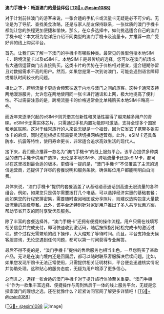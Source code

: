 **澳门手機卡：畅游澳门的最佳伴侣 [[TG💪+ @esim1088](https://t.me/s/esim1088)]**

对于计划前往澳门的游客来说，一张合适的手机卡或流量卡无疑是必不可少的。无论是为了导航、查找美食攻略，还是与家人朋友保持联系，一张优质的澳门手機卡都能让您的旅程更加便捷和愉快。那么，在众多选择中，如何挑选适合自己的澳门手機卡呢？本文将为您详细介绍不同类型的澳门手機卡及流量卡，并推荐一款广受好评的线上购买平台。

首先，让我们来了解一下澳门的手機卡有哪些种类。最常见的类型包括本地SIM卡、跨境流量卡以及eSIM卡。本地SIM卡是最传统的选择，您可以在澳门机场或各大通信运营商门店直接购买。这类卡片的优势在于价格相对便宜，适合短期停留且对数据需求不高的用户。然而，如果您是第一次到访澳门，可能会遇到语言障碍或排队时间较长的问题。

相比之下，跨境流量卡更适合频繁往返于内地与澳门之间的旅客。这种卡通常支持两地漫游服务，允许您在两地使用同一张卡进行通话和上网，极大地提高了便利性。不过需要注意的是，跨境流量卡的价格通常会比单纯购买本地SIM卡略高一些。

而近年来逐渐兴起的eSIM卡则凭借其创新性和灵活性赢得了越来越多用户的青睐。eSIM卡无需实体芯片，只需通过手机内置功能即可激活，支持全球多个国家和地区联网。这对于经常旅行的人来说无疑是一个福音，因为它省去了携带多张实体卡的麻烦，同时还能根据实际需要灵活切换网络运营商。此外，eSIM卡还具备防水、抗震等特性，使用寿命更长，非常适合追求高效生活的现代人。

接下来，我们重点推荐一款名为“澳门手機卡”的线上服务平台。该平台提供多种类型的澳门手機卡供用户选择，无论是本地SIM卡、跨境流量卡还是eSIM卡，都可以在这里找到最合适的版本。更值得一提的是，“澳门手機卡”不仅覆盖了主流的通信运营商，还提供了详尽的套餐说明和服务条款，确保每位用户都能明明白白消费。

具体来说，“澳门手機卡”提供的套餐涵盖了从基础语音通话到高速无限流量的各种组合。例如，如果您只是偶尔需要拨打几个电话，可以选择经济实惠的基础套餐；而如果您的行程安排密集，需要随时查阅地图或分享照片，则建议选购包含大量数据流量的高级套餐。此外，该平台还特别针对家庭用户推出了多人共享优惠方案，帮助节省开支的同时享受优质服务。

除了丰富的套餐选择外，“澳门手機卡”还拥有便捷的操作流程。用户只需在线填写相关信息并完成支付，即可快速收到激活码，随后按照指引轻松完成卡的激活过程。整个过程无需繁琐的线下操作，大大缩短了等待时间。而且，平台支持全天候客服咨询，无论您遇到任何问题，都可以第一时间获得专业解答。

最后不得不提的是，“澳门手機卡”提供的售后服务也相当出色。一旦您购买了某款产品，无论是在澳门境内还是回国后，都可以随时联系客服解决后续问题。比如，如果您发现所购卡无法正常使用，只需提供相关证明材料，平台便会迅速核实情况并协助处理。这种贴心的服务态度，无疑为用户增添了更多信心。

总而言之，选择一张合适的澳门手機卡对于提升旅行体验至关重要。“澳门手機卡”作为一款集丰富选择、便捷操作与周到售后于一体的线上服务平台，无疑是您探索澳门的理想之选。还在犹豫什么？赶紧访问官网了解更多详情吧！[[TG💪+ @esim1088](https://t.me/s/esim1088)]

[[TG💪+ @esim1088](https://t.me/s/esim1088) ![Image](https://i.postimg.cc/4NQfJmqS/Snipaste-2025-05-13-00-14-12.png)]